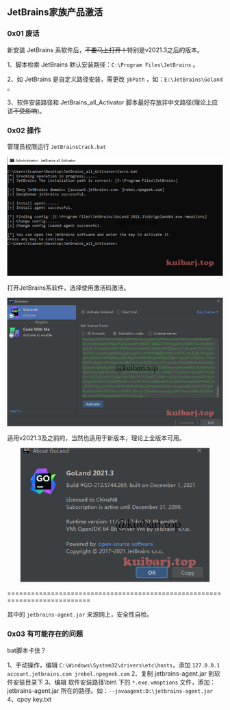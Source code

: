 ## JetBrains家族产品激活

### 0x01 废话

新安装 JetBrains 系软件后，<del>不要马上打开！</del>特别是v2021.3之后的版本。

1、脚本检索 JetBrains 默认安装路径：`C:\Program Files\JetBrains` 。

2、如 JetBrains 是自定义路径安装，需更改 `jbPath` ，如：`E:\JetBrains\Goland` 。

3、软件安装路径和 JetBrains_all_Activator 脚本最好存放非中文路径(理论上应该<del>不受影响</del>)。


### 0x02 操作

管理员权限运行 `JetBrainsCrack.bat`

<div align=center><img src="img/image-20211211190001381.png" /></div>

打开JetBrains系软件，选择使用激活码激活。

<div align=center><img src="img/image-20211211190523186.png" /></div>

适用v2021.3及之前的，当然也适用于新版本，理论上全版本可用。

<div align=center><img src="img/image-20211211190803924.png" /></div>



===========================================================================

其中的 `jetbrains-agent.jar` 来源网上，安全性自检。

### 0x03 有可能存在的问题

bat脚本卡住？

1、手动操作，编辑 `C:\Windows\System32\drivers\etc\hosts`，添加 `127.0.0.1 account.jetbrains.com jrebel.npegeek.com`
2、复制 jetbrains-agent.jar 到软件安装目录下
3、编辑 软件安装路径\bin\ 下的 `*.exe.vmoptions` 文件，添加： jetbrains-agent.jar 所在的路径。如：`--javaagent:D:\jetbrains-agent.jar`
4、cpoy key.txt 
